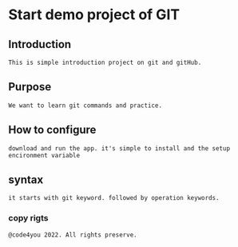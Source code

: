 # Start demo project of GIT

## Introduction
	This is simple introduction project on git and gitHub.

## Purpose
	We want to learn git commands and practice.
	
## How to configure
	download and run the app. it's simple to install and the setup encironment variable

## syntax
	it starts with git keyword. followed by operation keywords.
	
### copy rigts
	@code4you 2022. All rights preserve.